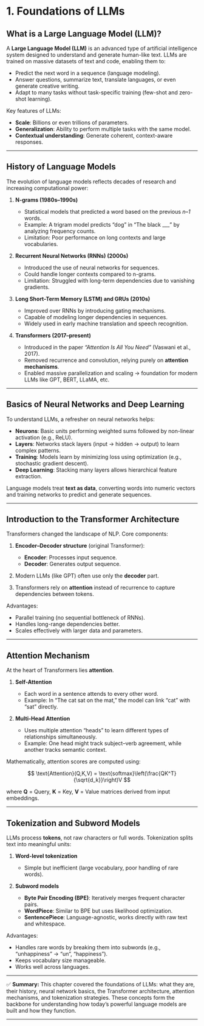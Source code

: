 # 1. Foundations of LLMs

## What is a Large Language Model (LLM)?

A **Large Language Model (LLM)** is an advanced type of artificial intelligence system designed to understand and generate human-like text. LLMs are trained on massive datasets of text and code, enabling them to:

* Predict the next word in a sequence (language modeling).
* Answer questions, summarize text, translate languages, or even generate creative writing.
* Adapt to many tasks without task-specific training (few-shot and zero-shot learning).

Key features of LLMs:

* **Scale**: Billions or even trillions of parameters.
* **Generalization**: Ability to perform multiple tasks with the same model.
* **Contextual understanding**: Generate coherent, context-aware responses.

---

## History of Language Models

The evolution of language models reflects decades of research and increasing computational power:

1. **N-grams (1980s–1990s)**

   * Statistical models that predicted a word based on the previous *n–1* words.
   * Example: A trigram model predicts “dog” in “The black \_\_\_” by analyzing frequency counts.
   * Limitation: Poor performance on long contexts and large vocabularies.

2. **Recurrent Neural Networks (RNNs) (2000s)**

   * Introduced the use of neural networks for sequences.
   * Could handle longer contexts compared to n-grams.
   * Limitation: Struggled with long-term dependencies due to vanishing gradients.

3. **Long Short-Term Memory (LSTM) and GRUs (2010s)**

   * Improved over RNNs by introducing gating mechanisms.
   * Capable of modeling longer dependencies in sequences.
   * Widely used in early machine translation and speech recognition.

4. **Transformers (2017–present)**

   * Introduced in the paper *“Attention Is All You Need”* (Vaswani et al., 2017).
   * Removed recurrence and convolution, relying purely on **attention mechanisms**.
   * Enabled massive parallelization and scaling → foundation for modern LLMs like GPT, BERT, LLaMA, etc.

---

## Basics of Neural Networks and Deep Learning

To understand LLMs, a refresher on neural networks helps:

* **Neurons**: Basic units performing weighted sums followed by non-linear activation (e.g., ReLU).
* **Layers**: Networks stack layers (input → hidden → output) to learn complex patterns.
* **Training**: Models learn by minimizing loss using optimization (e.g., stochastic gradient descent).
* **Deep Learning**: Stacking many layers allows hierarchical feature extraction.

Language models treat **text as data**, converting words into numeric vectors and training networks to predict and generate sequences.

---

## Introduction to the Transformer Architecture

Transformers changed the landscape of NLP. Core components:

1. **Encoder–Decoder structure** (original Transformer):

   * **Encoder**: Processes input sequence.
   * **Decoder**: Generates output sequence.
2. Modern LLMs (like GPT) often use only the **decoder** part.
3. Transformers rely on **attention** instead of recurrence to capture dependencies between tokens.

Advantages:

* Parallel training (no sequential bottleneck of RNNs).
* Handles long-range dependencies better.
* Scales effectively with larger data and parameters.

---

## Attention Mechanism

At the heart of Transformers lies **attention**.

1. **Self-Attention**

   * Each word in a sentence attends to every other word.
   * Example: In “The cat sat on the mat,” the model can link “cat” with “sat” directly.

2. **Multi-Head Attention**

   * Uses multiple attention “heads” to learn different types of relationships simultaneously.
   * Example: One head might track subject–verb agreement, while another tracks semantic context.

Mathematically, attention scores are computed using:

$$
\text{Attention}(Q,K,V) = \text{softmax}\left(\frac{QK^T}{\sqrt{d_k}}\right)V
$$

where **Q** = Query, **K** = Key, **V** = Value matrices derived from input embeddings.

---

## Tokenization and Subword Models

LLMs process **tokens**, not raw characters or full words. Tokenization splits text into meaningful units:

1. **Word-level tokenization**

   * Simple but inefficient (large vocabulary, poor handling of rare words).

2. **Subword models**

   * **Byte Pair Encoding (BPE)**: Iteratively merges frequent character pairs.
   * **WordPiece**: Similar to BPE but uses likelihood optimization.
   * **SentencePiece**: Language-agnostic, works directly with raw text and whitespace.

Advantages:

* Handles rare words by breaking them into subwords (e.g., “unhappiness” → “un”, “happiness”).
* Keeps vocabulary size manageable.
* Works well across languages.

---

✅ **Summary:**
This chapter covered the foundations of LLMs: what they are, their history, neural network basics, the Transformer architecture, attention mechanisms, and tokenization strategies. These concepts form the backbone for understanding how today’s powerful language models are built and how they function.

---

